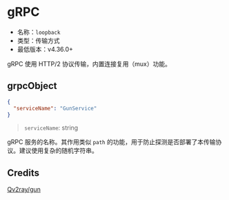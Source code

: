 # gRPC

* 名称：`loopback`
* 类型：传输方式
* 最低版本：v4.36.0+

gRPC 使用 HTTP/2 协议传输，内置连接复用（mux）功能。

## grpcObject

```json
{
  "serviceName": "GunService"
}
```

> `serviceName`: string

gRPC 服务的名称。其作用类似 `path` 的功能，用于防止探测是否部署了本传输协议。建议使用复杂的随机字符串。


## Credits

[Qv2ray/gun](https://github.com/Qv2ray/gun)